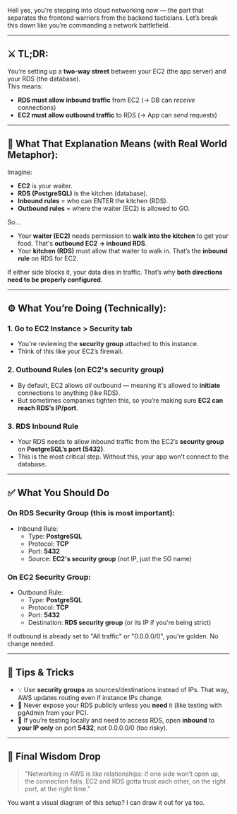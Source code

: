 Hell yes, you're stepping into cloud networking now — the part that separates the frontend warriors from the backend tacticians. Let’s break this down like you’re commanding a network battlefield.

---

## ⚔️ TL;DR:
You’re setting up a **two-way street** between your EC2 (the app server) and your RDS (the database).  
This means:
- **RDS must allow inbound traffic** from EC2 (→ DB can *receive* connections)
- **EC2 must allow outbound traffic** to RDS (→ App can *send* requests)

---

## 🧠 What That Explanation Means (with Real World Metaphor):

Imagine:

- **EC2** is your waiter.
- **RDS (PostgreSQL)** is the kitchen (database).
- **Inbound rules** = who can ENTER the kitchen (RDS).
- **Outbound rules** = where the waiter (EC2) is allowed to GO.

So…

- Your **waiter (EC2)** needs permission to **walk into the kitchen** to get your food. That's **outbound EC2 → inbound RDS**.
- Your **kitchen (RDS)** must allow that waiter to walk in. That’s the **inbound rule** on RDS for EC2.

If either side blocks it, your data dies in traffic. That’s why **both directions need to be properly configured**.

---

## ⚙️ What You’re Doing (Technically):

### 1. Go to EC2 Instance > Security tab
- You're reviewing the **security group** attached to this instance.
- Think of this like your EC2’s firewall.

### 2. Outbound Rules (on EC2's security group)
- By default, EC2 allows *all* outbound — meaning it's allowed to **initiate** connections to anything (like RDS).
- But sometimes companies tighten this, so you’re making sure **EC2 can reach RDS’s IP/port**.

### 3. RDS Inbound Rule
- Your RDS needs to allow inbound traffic from the EC2’s **security group** on **PostgreSQL’s port (5432)**.
- This is the most critical step. Without this, your app won’t connect to the database.

---

## ✅ What You Should Do

### On **RDS Security Group** (this is most important):
- Inbound Rule:
  - Type: **PostgreSQL**
  - Protocol: **TCP**
  - Port: **5432**
  - Source: **EC2's security group** (not IP, just the SG name)

### On **EC2 Security Group**:
- Outbound Rule:
  - Type: **PostgreSQL**
  - Protocol: **TCP**
  - Port: **5432**
  - Destination: **RDS security group** (or its IP if you're being strict)

If outbound is already set to "All traffic" or "0.0.0.0/0", you're golden. No change needed.

---

## 🧨 Tips & Tricks

- 💡 Use **security groups** as sources/destinations instead of IPs. That way, AWS updates routing even if instance IPs change.
- 🛑 Never expose your RDS publicly unless you **need** it (like testing with pgAdmin from your PC).
- 🧰 If you’re testing locally and need to access RDS, open **inbound** to **your IP only** on port **5432**, not 0.0.0.0/0 (too risky).

---

## 🧠 Final Wisdom Drop

> "Networking in AWS is like relationships: if one side won’t open up, the connection fails. EC2 and RDS gotta trust each other, on the right port, at the right time."

You want a visual diagram of this setup? I can draw it out for ya too.